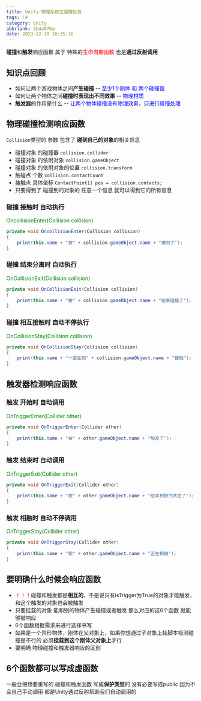 ```yaml
---
title: Unity-物理系统之碰撞检测
tags: C#
category: Unity
abbrlink: 2b4a076a
date: 2023-12-10 16:35:16
---
```

**碰撞**和**触发**响应函数 属于 特殊的<font color="red">生命周期函数</font> 也是**通过反射调用**

## 知识点回顾
- 如何让两个游戏物体之间**产生碰撞** -- <font color="blue">至少1个刚体 和 两个碰撞器</font>
- 如何让两个物体之间**碰撞时表现出不同效果** -- <font color="blue">物理材质</font>
- **触发器**的作用是什么 -- <font color="blue">让两个物体碰撞没有物理效果，只进行碰撞处理</font>

## 物理碰撞检测响应函数

```Collision```类型的 参数 包含了 **碰到自己的对象**的相关信息
- 碰撞对象 的碰撞器 ```collision.collider```
- 碰撞对象 的依附对象 ```collision.gameObject```
- 碰撞对象 的依附对象的位置 ```collision.transform```
- 触碰点 个数 ```collision.contactCount```
- 接触点 具体坐标 ```ContactPoint[] pos = collision.contacts;```
- 只要得到了 碰撞到的对象的 任意一个信息 就可以得到它的所有信息

### 碰撞 接触时 自动执行
<font color="green">OncollisionEnter(Collision collision)</font>

```C#
private void OncollisionEnter(Collision collision)
{
    print(this.name + "被" + collision.gameObject.name + "撞到了");
}
```

### 碰撞 结束分离时 自动执行
<font color="green">OnCollisionExit(Collision collision)</font>

```C#
private void OnCollisionExit(Collision collision)
{
    print(this.name + "被" + collision.gameObject.name + "结束碰撞了");
}
```

### 碰撞 相互接触时 自动不停执行
<font color="green">OnCollisionStay(Collision collision)</font>

```C#
private void OnCollisionStay(Collision collision)
{
    print(this.name + "一直在和" + collision.gameObject.name + "接触");
}
```

## 触发器检测响应函数
### 触发 开始时 自动调用
<font color="green">OnTriggerEnter(Collider other)</font>

```C#
private void OnTriggerEnter(Collider other)
{
    print(this.name + "被" + other.gameObject.name + "触发了");
}
```

### 触发 结束时 自动调用
<font color="green">OnTriggerExit(Collider other)</font>

```C#
private void OnTriggerExit(Collider other)
{
    print(this.name + "被" + other.gameObject.name + "结束相融的状态了");
}
```

### 触发 相融时 自动不停调用
<font color="green">OnTriggerStay(Collider other)</font>

```C#
private void OnTriggerStay(Collider other)
{
    print(this.name + "和" + other.gameObject.name + "正在相融");
}
```

## 要明确什么时候会响应函数
- <font color="red">！！！</font>碰撞和触发都是**相互的**，不是说只有isTrigger为True的对象才能触发，和这个触发的对象也会被触发
- 只要挂载的对象 能和别的物体产生碰撞或者触发 那么对应的这6个函数 就能够被响应
- 6个函数根据需求来进行选择书写
- 如果是一个异形物体，刚体在父对象上，如果你想通过子对象上挂脚本检测碰撞是不行的 必须**挂载到这个刚体父对象上**才行
- 要明确 物理碰撞和触发器响应的区别

## 6个函数都可以写成虚函数
一般会把想要重写的 碰撞和触发函数 写成**保护类型**的 没有必要写成public 因为不会自己手动调用 都是Unity通过反射帮助我们自动调用的